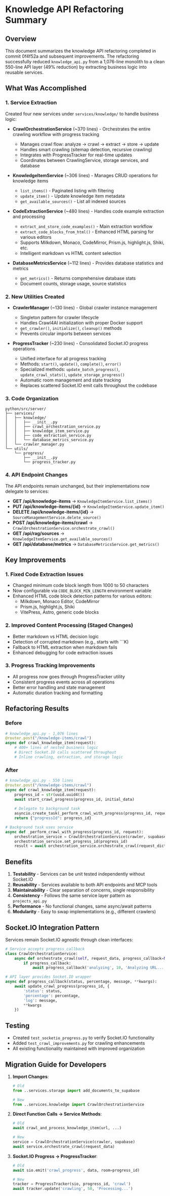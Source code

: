 # Knowledge API Refactoring Summary

## Overview
This document summarizes the knowledge API refactoring completed in commit 0f4f52a and subsequent improvements. The refactoring successfully reduced `knowledge_api.py` from a 1,076-line monolith to a clean 550-line API layer (49% reduction) by extracting business logic into reusable services.

## What Was Accomplished

### 1. **Service Extraction**
Created four new services under `services/knowledge/` to handle business logic:

- **CrawlOrchestrationService** (~370 lines) - Orchestrates the entire crawling workflow with progress tracking
  - Manages crawl flow: analyze → crawl → extract → store → update
  - Handles smart crawling (sitemap detection, recursive crawling)
  - Integrates with ProgressTracker for real-time updates
  - Coordinates between CrawlingService, storage services, and database

- **KnowledgeItemService** (~306 lines) - Manages CRUD operations for knowledge items
  - `list_items()` - Paginated listing with filtering
  - `update_item()` - Update knowledge item metadata
  - `get_available_sources()` - List all indexed sources
  
- **CodeExtractionService** (~480 lines) - Handles code example extraction and processing
  - `extract_and_store_code_examples()` - Main extraction workflow
  - `extract_code_blocks_from_html()` - Enhanced HTML parsing for various editors
  - Supports Milkdown, Monaco, CodeMirror, Prism.js, highlight.js, Shiki, etc.
  - Intelligent markdown vs HTML content selection
  
- **DatabaseMetricsService** (~112 lines) - Provides database statistics and metrics
  - `get_metrics()` - Returns comprehensive database stats
  - Document counts, storage usage, source statistics

### 2. **New Utilities Created**

- **CrawlerManager** (~130 lines) - Global crawler instance management
  - Singleton pattern for crawler lifecycle
  - Handles Crawl4AI initialization with proper Docker support
  - `get_crawler()`, `initialize()`, `cleanup()` methods
  - Prevents circular imports between services
  
- **ProgressTracker** (~230 lines) - Consolidated Socket.IO progress operations
  - Unified interface for all progress tracking
  - Methods: `start()`, `update()`, `complete()`, `error()`
  - Specialized methods: `update_batch_progress()`, `update_crawl_stats()`, `update_storage_progress()`
  - Automatic room management and state tracking
  - Replaces scattered Socket.IO emit calls throughout the codebase

### 3. **Code Organization**
```
python/src/server/
├── services/
│   ├── knowledge/
│   │   ├── __init__.py
│   │   ├── crawl_orchestration_service.py
│   │   ├── knowledge_item_service.py  
│   │   ├── code_extraction_service.py
│   │   └── database_metrics_service.py
│   └── crawler_manager.py
└── utils/
    └── progress/
        ├── __init__.py
        └── progress_tracker.py
```

### 4. **API Endpoint Changes**

The API endpoints remain unchanged, but their implementations now delegate to services:

- **GET /api/knowledge-items** → `KnowledgeItemService.list_items()`
- **PUT /api/knowledge-items/{id}** → `KnowledgeItemService.update_item()`
- **DELETE /api/knowledge-items/{id}** → `SourceManagementService.delete_source()`
- **POST /api/knowledge-items/crawl** → `CrawlOrchestrationService.orchestrate_crawl()`
- **GET /api/rag/sources** → `KnowledgeItemService.get_available_sources()`
- **GET /api/database/metrics** → `DatabaseMetricsService.get_metrics()`

## Key Improvements

### 1. **Fixed Code Extraction Issues**
- Changed minimum code block length from 1000 to 50 characters
- Now configurable via `CODE_BLOCK_MIN_LENGTH` environment variable
- Enhanced HTML code block detection patterns for various editors:
  - Milkdown, Monaco Editor, CodeMirror
  - Prism.js, highlight.js, Shiki
  - VitePress, Astro, generic code blocks
  
### 2. **Improved Content Processing** (Staged Changes)
- Better markdown vs HTML decision logic
- Detection of corrupted markdown (e.g., starts with ```K)
- Fallback to HTML extraction when markdown fails
- Enhanced debugging for code extraction issues

### 3. **Progress Tracking Improvements**
- All progress now goes through ProgressTracker utility
- Consistent progress events across all operations
- Better error handling and state management
- Automatic duration tracking and formatting

## Refactoring Results

### Before
```python
# knowledge_api.py - 1,076 lines
@router.post("/knowledge-items/crawl")
async def crawl_knowledge_item(request):
    # 400+ lines of nested business logic
    # Direct Socket.IO calls scattered throughout
    # Inline crawling, extraction, and storage logic
```

### After  
```python
# knowledge_api.py - 550 lines
@router.post("/knowledge-items/crawl")
async def crawl_knowledge_item(request):
    progress_id = str(uuid.uuid4())
    await start_crawl_progress(progress_id, initial_data)
    
    # Delegate to background task
    asyncio.create_task(_perform_crawl_with_progress(progress_id, request))
    return {"progressId": progress_id}

# Background task uses service
async def _perform_crawl_with_progress(progress_id, request):
    orchestration_service = CrawlOrchestrationService(crawler, supabase_client)
    orchestration_service.set_progress_id(progress_id)
    result = await orchestration_service.orchestrate_crawl(request_dict)
```

## Benefits

1. **Testability** - Services can be unit tested independently without Socket.IO
2. **Reusability** - Services available to both API endpoints and MCP tools
3. **Maintainability** - Clear separation of concerns, single responsibility
4. **Consistency** - Follows the same service layer pattern as `projects_api.py`
5. **Performance** - No functional changes, same async/await patterns
6. **Modularity** - Easy to swap implementations (e.g., different crawlers)

## Socket.IO Integration Pattern

Services remain Socket.IO agnostic through clean interfaces:

```python
# Service accepts progress_callback
class CrawlOrchestrationService:
    async def orchestrate_crawl(self, request_data, progress_callback=None):
        if progress_callback:
            await progress_callback('analyzing', 10, 'Analyzing URL...')

# API layer provides Socket.IO wrapper
async def progress_callback(status, percentage, message, **kwargs):
    await update_crawl_progress(progress_id, {
        'status': status,
        'percentage': percentage,
        'log': message,
        **kwargs
    })
```

## Testing
- Created `test_socketio_progress.py` to verify Socket.IO functionality
- Added `test_crawl_improvements.py` for crawling enhancements
- All existing functionality maintained with improved organization

## Migration Guide for Developers

1. **Import Changes**:
   ```python
   # Old
   from ..services.storage import add_documents_to_supabase
   
   # New  
   from ..services.knowledge import CrawlOrchestrationService
   ```

2. **Direct Function Calls → Service Methods**:
   ```python
   # Old
   await crawl_and_process_knowledge_item(url, ...)
   
   # New
   service = CrawlOrchestrationService(crawler, supabase)
   await service.orchestrate_crawl(request_data)
   ```

3. **Socket.IO Progress → ProgressTracker**:
   ```python
   # Old
   await sio.emit('crawl_progress', data, room=progress_id)
   
   # New
   tracker = ProgressTracker(sio, progress_id, 'crawl')
   await tracker.update('crawling', 50, 'Processing...')
   ```